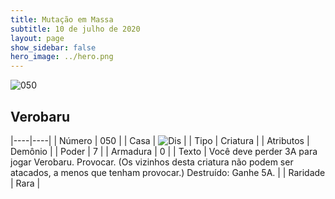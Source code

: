 ```yaml
---
title: Mutação em Massa
subtitle: 10 de julho de 2020
layout: page
show_sidebar: false
hero_image: ../hero.png
---
```


![050](https://cdn.keyforgegame.com/media/card_front/pt/479_050_VCQ8F8XMQJCH_pt.png)

## Verobaru

|----|----|
| Número | 050 |
| Casa | ![Dis](https://archonarcana.com/images/thumb/e/e8/Dis.png/22px-Dis.png "Dis") |
| Tipo | Criatura |
| Atributos | Demônio |
| Poder | 7 |
| Armadura | 0 |
| Texto | Você deve perder 3A para jogar Verobaru.  Provocar. (Os vizinhos desta criatura não podem ser atacados, a menos que tenham provocar.)  Destruído: Ganhe 5A. |
| Raridade | Rara |
